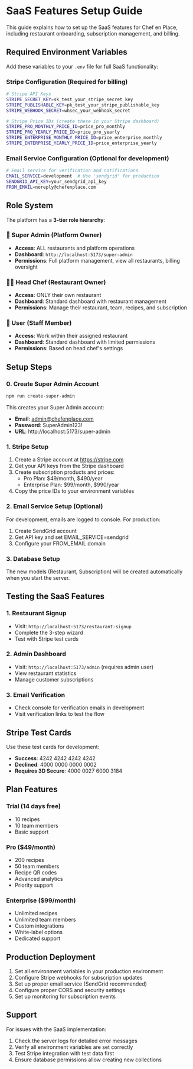# SaaS Features Setup Guide

This guide explains how to set up the SaaS features for Chef en Place, including restaurant onboarding, subscription management, and billing.

## Required Environment Variables

Add these variables to your `.env` file for full SaaS functionality:

### Stripe Configuration (Required for billing)
```bash
# Stripe API Keys
STRIPE_SECRET_KEY=sk_test_your_stripe_secret_key
STRIPE_PUBLISHABLE_KEY=pk_test_your_stripe_publishable_key
STRIPE_WEBHOOK_SECRET=whsec_your_webhook_secret

# Stripe Price IDs (create these in your Stripe dashboard)
STRIPE_PRO_MONTHLY_PRICE_ID=price_pro_monthly
STRIPE_PRO_YEARLY_PRICE_ID=price_pro_yearly
STRIPE_ENTERPRISE_MONTHLY_PRICE_ID=price_enterprise_monthly
STRIPE_ENTERPRISE_YEARLY_PRICE_ID=price_enterprise_yearly
```

### Email Service Configuration (Optional for development)
```bash
# Email service for verification and notifications
EMAIL_SERVICE=development  # Use 'sendgrid' for production
SENDGRID_API_KEY=your_sendgrid_api_key
FROM_EMAIL=noreply@chefenplace.com
```

## Role System

The platform has a **3-tier role hierarchy**:

### 🚀 Super Admin (Platform Owner)
- **Access**: ALL restaurants and platform operations
- **Dashboard**: `http://localhost:5173/super-admin`
- **Permissions**: Full platform management, view all restaurants, billing oversight

### 👨‍🍳 Head Chef (Restaurant Owner)  
- **Access**: ONLY their own restaurant
- **Dashboard**: Standard dashboard with restaurant management
- **Permissions**: Manage their restaurant, team, recipes, and subscription

### 👤 User (Staff Member)
- **Access**: Work within their assigned restaurant
- **Dashboard**: Standard dashboard with limited permissions
- **Permissions**: Based on head chef's settings

## Setup Steps

### 0. Create Super Admin Account
```bash
npm run create-super-admin
```
This creates your Super Admin account:
- **Email**: admin@chefenplace.com
- **Password**: SuperAdmin123!
- **URL**: http://localhost:5173/super-admin

### 1. Stripe Setup
1. Create a Stripe account at https://stripe.com
2. Get your API keys from the Stripe dashboard
3. Create subscription products and prices:
   - Pro Plan: $49/month, $490/year  
   - Enterprise Plan: $99/month, $990/year
4. Copy the price IDs to your environment variables

### 2. Email Service Setup (Optional)
For development, emails are logged to console. For production:
1. Create SendGrid account
2. Get API key and set EMAIL_SERVICE=sendgrid
3. Configure your FROM_EMAIL domain

### 3. Database Setup
The new models (Restaurant, Subscription) will be created automatically when you start the server.

## Testing the SaaS Features

### 1. Restaurant Signup
- Visit: `http://localhost:5173/restaurant-signup`
- Complete the 3-step wizard
- Test with Stripe test cards

### 2. Admin Dashboard
- Visit: `http://localhost:5173/admin` (requires admin user)
- View restaurant statistics
- Manage customer subscriptions

### 3. Email Verification
- Check console for verification emails in development
- Visit verification links to test the flow

## Stripe Test Cards

Use these test cards for development:
- **Success**: 4242 4242 4242 4242
- **Declined**: 4000 0000 0000 0002
- **Requires 3D Secure**: 4000 0027 6000 3184

## Plan Features

### Trial (14 days free)
- 10 recipes
- 10 team members
- Basic support

### Pro ($49/month)
- 200 recipes
- 50 team members
- Recipe QR codes
- Advanced analytics
- Priority support

### Enterprise ($99/month)
- Unlimited recipes
- Unlimited team members
- Custom integrations
- White-label options
- Dedicated support

## Production Deployment

1. Set all environment variables in your production environment
2. Configure Stripe webhooks for subscription updates
3. Set up proper email service (SendGrid recommended)
4. Configure proper CORS and security settings
5. Set up monitoring for subscription events

## Support

For issues with the SaaS implementation:
1. Check the server logs for detailed error messages
2. Verify all environment variables are set correctly
3. Test Stripe integration with test data first
4. Ensure database permissions allow creating new collections